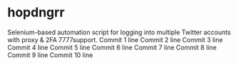 # hopdngrr
Selenium-based automation script for logging into multiple Twitter accounts with proxy &amp; 2FA  7777support.
Commit 1 line
Commit 2 line
Commit 3 line
Commit 4 line
Commit 5 line
Commit 6 line
Commit 7 line
Commit 8 line
Commit 9 line
Commit 10 line
